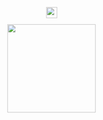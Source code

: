   
<p align="center">
  <img src="https://media2.giphy.com/media/QssGEmpkyEOhBCb7e1/giphy.gif?cid=ecf05e47a0n3gi1bfqntqmob8g9aid1oyj2wr3ds3mg700bl&rid=giphy.gif" width ="25"><b></b>
</p>

<p align="center">
  <a href="https://skillicons.dev">
    <img width ="200" src="https://skillicons.dev/icons?i=html,css,js,react,mysql" />
  </a>
</p>
